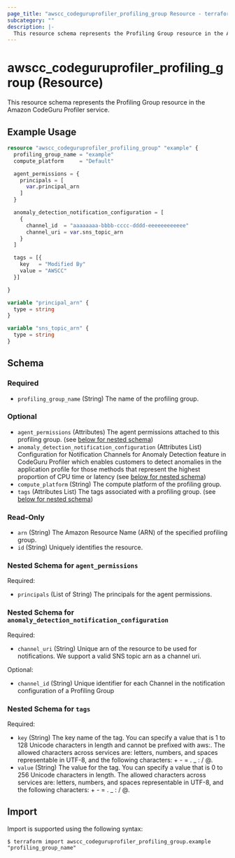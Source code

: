 ```yaml
---
page_title: "awscc_codeguruprofiler_profiling_group Resource - terraform-provider-awscc"
subcategory: ""
description: |-
  This resource schema represents the Profiling Group resource in the Amazon CodeGuru Profiler service.
---
```


# awscc_codeguruprofiler_profiling_group (Resource)

This resource schema represents the Profiling Group resource in the Amazon CodeGuru Profiler service.

## Example Usage

```terraform
resource "awscc_codeguruprofiler_profiling_group" "example" {
  profiling_group_name = "example"
  compute_platform     = "Default"

  agent_permissions = {
    principals = [
      var.principal_arn
    ]
  }

  anomaly_detection_notification_configuration = [
    {
      channel_id  = "aaaaaaaa-bbbb-cccc-dddd-eeeeeeeeeeee"
      channel_uri = var.sns_topic_arn
    }
  ]

  tags = [{
    key   = "Modified By"
    value = "AWSCC"
  }]

}

variable "principal_arn" {
  type = string
}

variable "sns_topic_arn" {
  type = string
}
```

<!-- schema generated by tfplugindocs -->
## Schema

### Required

- `profiling_group_name` (String) The name of the profiling group.

### Optional

- `agent_permissions` (Attributes) The agent permissions attached to this profiling group. (see [below for nested schema](#nestedatt--agent_permissions))
- `anomaly_detection_notification_configuration` (Attributes List) Configuration for Notification Channels for Anomaly Detection feature in CodeGuru Profiler which enables customers to detect anomalies in the application profile for those methods that represent the highest proportion of CPU time or latency (see [below for nested schema](#nestedatt--anomaly_detection_notification_configuration))
- `compute_platform` (String) The compute platform of the profiling group.
- `tags` (Attributes List) The tags associated with a profiling group. (see [below for nested schema](#nestedatt--tags))

### Read-Only

- `arn` (String) The Amazon Resource Name (ARN) of the specified profiling group.
- `id` (String) Uniquely identifies the resource.

<a id="nestedatt--agent_permissions"></a>
### Nested Schema for `agent_permissions`

Required:

- `principals` (List of String) The principals for the agent permissions.


<a id="nestedatt--anomaly_detection_notification_configuration"></a>
### Nested Schema for `anomaly_detection_notification_configuration`

Required:

- `channel_uri` (String) Unique arn of the resource to be used for notifications. We support a valid SNS topic arn as a channel uri.

Optional:

- `channel_id` (String) Unique identifier for each Channel in the notification configuration of a Profiling Group


<a id="nestedatt--tags"></a>
### Nested Schema for `tags`

Required:

- `key` (String) The key name of the tag. You can specify a value that is 1 to 128 Unicode characters in length and cannot be prefixed with aws:. The allowed characters across services are: letters, numbers, and spaces representable in UTF-8, and the following characters: + - = . _ : / @.
- `value` (String) The value for the tag. You can specify a value that is 0 to 256 Unicode characters in length. The allowed characters across services are: letters, numbers, and spaces representable in UTF-8, and the following characters: + - = . _ : / @.

## Import

Import is supported using the following syntax:

```shell
$ terraform import awscc_codeguruprofiler_profiling_group.example "profiling_group_name"
```
